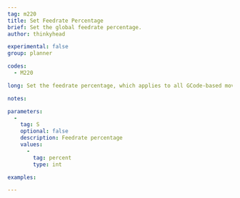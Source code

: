 ```yaml
---
tag: m220
title: Set Feedrate Percentage
brief: Set the global feedrate percentage.
author: thinkyhead

experimental: false
group: planner

codes:
  - M220

long: Set the feedrate percentage, which applies to all GCode-based moves.

notes:

parameters:
  -
    tag: S
    optional: false
    description: Feedrate percentage
    values:
      -
        tag: percent
        type: int

examples:

---
```


